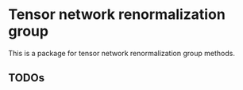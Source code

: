 # Tensor network renormalization group
This is a package for tensor network renormalization group methods.
## TODOs
